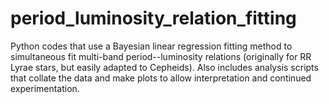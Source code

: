 period_luminosity_relation_fitting
==================================

Python codes that use a Bayesian linear regression fitting method to simultaneous fit multi-band period--luminosity relations (originally for RR Lyrae stars, but easily adapted to Cepheids). Also includes analysis scripts that collate the data and make plots to allow interpretation and continued experimentation.
